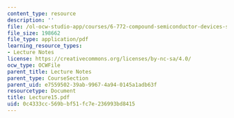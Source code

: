 ```yaml
---
content_type: resource
description: ''
file: /ol-ocw-studio-app/courses/6-772-compound-semiconductor-devices-spring-2003/0c4333cc569bbf51fc7e236993bd8415_Lecture15.pdf
file_size: 198662
file_type: application/pdf
learning_resource_types:
- Lecture Notes
license: https://creativecommons.org/licenses/by-nc-sa/4.0/
ocw_type: OCWFile
parent_title: Lecture Notes
parent_type: CourseSection
parent_uid: e7559502-39ab-9967-4a94-0145a1adb63f
resourcetype: Document
title: Lecture15.pdf
uid: 0c4333cc-569b-bf51-fc7e-236993bd8415
---
```

